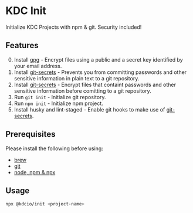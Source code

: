 # KDC Init

Initialize KDC Projects with npm & git. Security included!

## Features

0. Install [gpg](https://gnupg.org/) - Encrypt files using a public and a secret key identified by your email address.
1. Install [git-secrets](https://github.com/awslabs/git-secrets) - Prevents you from committing passwords and other sensitive information in plain text to a git repository.
2. Install [git-secrets](https://git-secret.io/) - Encrypt files that containt passwords and other sensitive information before comitting to a git repository.
3. Run ```git init``` - Initialize git repository.
4. Run ```npm init``` - Initialize npm project.
5. Install husky and lint-staged - Enable git hooks to make use of [git-secrets](https://github.com/awslabs/git-secrets).

## Prerequisites

Please install the following before using:

- [brew](https://brew.sh/)
- [git](https://formulae.brew.sh/formula/git#default)
- [node, npm & npx](https://formulae.brew.sh/formula/node@12#default)

## Usage

```bash
npx @kdcio/init <project-name>
```
